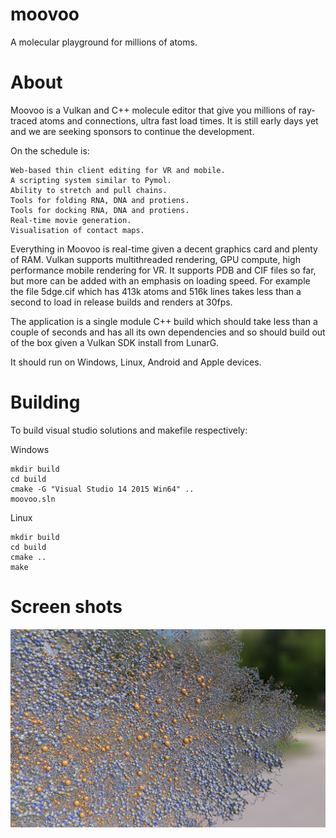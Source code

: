 # moovoo
A molecular playground for millions of atoms.

About
=====

Moovoo is a Vulkan and C++ molecule editor that give you millions of ray-traced atoms and
connections, ultra fast load times. It is still early days yet and we are seeking sponsors
to continue the development.

On the schedule is:

    Web-based thin client editing for VR and mobile.
    A scripting system similar to Pymol.
    Ability to stretch and pull chains.
    Tools for folding RNA, DNA and protiens.
    Tools for docking RNA, DNA and protiens.
    Real-time movie generation.
    Visualisation of contact maps.

Everything in Moovoo is real-time given a decent graphics card and plenty of RAM.
Vulkan supports multithreaded rendering, GPU compute, high performance mobile
rendering for VR. It supports PDB and CIF files so far, but more can be added
with an emphasis on loading speed. For example the file 5dge.cif which has 413k
atoms and 516k lines takes less than a second to load in release builds and renders
at 30fps.

The application is a single module C++ build which should take less than a couple
of seconds and has all its own dependencies and so should build out of the box
given a Vulkan SDK install from LunarG.

It should run on Windows, Linux, Android and Apple devices.

Building
========

To build visual studio solutions and makefile respectively:

Windows

    mkdir build
    cd build
    cmake -G "Visual Studio 14 2015 Win64" ..
    moovoo.sln

Linux

    mkdir build
    cd build
    cmake ..
    make
    
Screen shots
============

![Alt text](textures/rhibosome.jpg?raw=true "Rhibosome with >400k atoms")
